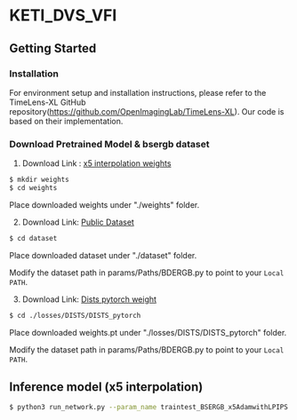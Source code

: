 # KETI_DVS_VFI

## Getting Started
### Installation
For environment setup and installation instructions, please refer to the TimeLens-XL GitHub repository(https://github.com/OpenImagingLab/TimeLens-XL).
Our code is based on their implementation.

### Download Pretrained Model & bsergb dataset
1. Download Link : [x5 interpolation weights]()
```bash
$ mkdir weights
$ cd weights
```
Place downloaded weights under "./weights" folder.

2. Download Link: [Public Dataset]()

 ```bash
$ cd dataset
```
Place downloaded dataset under "./dataset" folder.

Modify the dataset path in params/Paths/BDERGB.py to point to your ```Local PATH```.

3. Download Link: [Dists pytorch weight](https://github.com/dingkeyan93/DISTS/blob/master/DISTS_pytorch/weights.pt)
```bash
$ cd ./losses/DISTS/DISTS_pytorch
```
Place downloaded weights.pt under "./losses/DISTS/DISTS_pytorch" folder.

Modify the dataset path in params/Paths/BDERGB.py to point to your ```Local PATH```.

## Inference model (x5 interpolation)
```bash
$ python3 run_network.py --param_name traintest_BSERGB_x5AdamwithLPIPS --model_name Expv8_large --model_pretrained <pretrained_model_weight path> --skip_training
```




